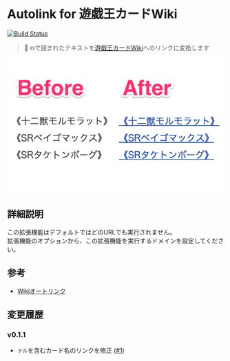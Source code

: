 Autolink for 遊戯王カードWiki
====
[![Build Status](https://travis-ci.org/itiut/autolink-for-yugioh-card-wiki.svg?branch=master)](https://travis-ci.org/itiut/autolink-for-yugioh-card-wiki)

> :link: `《》`で囲まれたテキストを[遊戯王カードWiki](http://yugioh-wiki.net/)へのリンクに変換します

![Screenshot](./images/screenshot.png)

詳細説明
----
この拡張機能はデフォルトではどのURLでも実行されません。  
拡張機能のオプションから、この拡張機能を実行するドメインを設定してください。

参考
----
- [Wikiオートリンク](http://aitsu.skr.jp/2006/07/15/120.html)

変更履歴
----
### v0.1.1
- `ァル`を含むカード名のリンクを修正 ([#1](https://github.com/itiut/autolink-for-yugioh-card-wiki/issues/1))
